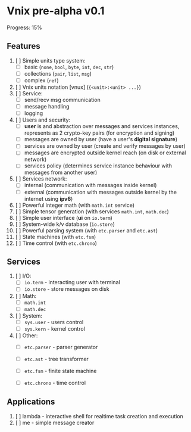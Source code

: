 # Vnix pre-alpha v0.1

Progress: 15%

## Features

1. [ ] Simple units type system:
    - [ ] basic (`none`, `bool`, `byte`, `int`, `dec`, `str`)
    - [ ] collections (`pair`, `list`, `msg`)
    - [ ] complex (`ref`)
2. [ ] Vnix units notation [vnux] (`{<unit>:<unit> ...}`)
3. [ ] Service:
    - [ ] send/recv msg communication
    - [ ] message handling
    - [ ] logging
4. [ ] Users and security:
    - [ ] **user** is and abstraction over messages and services instances, represents as 2 crypto-key pairs (for encryption and signing)
    - [ ] messages are owned by user (have a user's **digital signature**)
    - [ ] services are owned by user (create and verify messages by user)
    - [ ] messages are encrypted outside kernel reach (on disk or external network)
    - [ ] services policy (determines service instance behaviour with messages from another user)
5. [ ] Services network:
    - [ ] internal (communication with messages inside kernel)
    - [ ] external (communication with messages outside kernel by the internet using **ipv6**)
6. [ ] Powerful integer math (with `math.int` service)
7. [ ] Simple tensor generation (with services `math.int`, `math.dec`)
8. [ ] Simple user interface (**ui** on `io.term`)
9. [ ] System-wide k/v database (`io.store`)
10. [ ] Powerful parsing system (with `etc.parser` and `etc.ast`)
11. [ ] State machines (with `etc.fsm`)
12. [ ] Time control (with `etc.chrono`)

## Services

1. [ ] I/O:
    - [ ] `io.term` - interacting user with terminal
    - [ ] `io.store` - store messages on disk
2. [ ] Math:
    - [ ] `math.int`
    - [ ] `math.dec`
3. [ ] System:
    - [ ] `sys.user` - users control
    - [ ] `sys.kern` - kernel control
4. [ ] Other:
    - [ ] `etc.parser` - parser generator
    - [ ] `etc.ast` - tree transformer
    - [ ] `etc.fsm` - finite state machine
    - [ ] `etc.chrono` - time control


## Applications

1. [ ] lambda - interactive shell for realtime task creation and execution
2. [ ] me - simple message creator